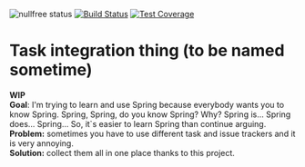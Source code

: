     
![nullfree status](https://iwillfailyou.com/nullfree/v1690117/tasks-thing) 
[![Build Status](https://travis-ci.com/v1690117/tasks-thing.svg?branch=master)](https://travis-ci.com/v1690117/tasks-thing.svg) 
[![Test Coverage](https://img.shields.io/codecov/c/github/v1690117/tasks-thing.svg)](https://codecov.io/github/v1690117/tasks-thing?branch=master) 
    
# Task integration thing (to be named sometime)
**WIP**    
**Goal**: I'm trying to learn and use Spring because everybody wants you to know Spring. Spring, Spring, do you know Spring? Why? Spring is...
Spring does... Spring... So, it`s easier to learn Spring than continue arguing.  
**Problem:** sometimes you have to use different task and issue trackers and it is very annoying.   
**Solution:** collect them all in one place thanks to this project. 
